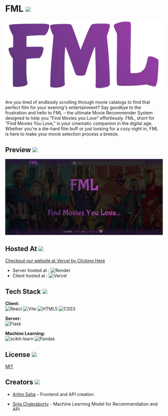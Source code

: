 # FML <img src = "https://media.tenor.com/qOoI8JqhVr8AAAAi/movie-countdown-venom.gif" width = 35px>

![Logo](./Client/public/LogoName.png)

Are you tired of endlessly scrolling through movie catalogs to find that perfect film for your evening's entertainment? Say goodbye to the frustration and hello to FML – the ultimate Movie Recommender System designed to help you "Find Movies you Love" effortlessly. FML, short for "Find Movies You Love," is your cinematic companion in the digital age. Whether you're a die-hard film buff or just looking for a cozy night in, FML is here to make your movie selection process a breeze.


## Preview <img src = "https://media.tenor.com/aGHXx8Iwf6kAAAAi/watch-out.gif" width = 35px>

![App Screenshot](./Client/public/Preview.png)

## Hosted At <img src = "https://media.tenor.com/ijFEgTs6FGoAAAAi/test-gadgets.gif" width = 35px>

[Checkout our website at Vercel by Clicking Here](https://fml-movies.vercel.app/)

- Server hosted at : ![Render](https://img.shields.io/badge/Render-%46E3B7.svg?style=for-the-badge&logo=render&logoColor=white)
- Client hosted at : ![Vercel](https://img.shields.io/badge/vercel-%23000000.svg?style=for-the-badge&logo=vercel&logoColor=white)


## Tech Stack <img src = "https://media.tenor.com/3gv9yUsBN9YAAAAi/robot-cyborg.gif" width = 35px>

**Client:** <br> 
![React](https://img.shields.io/badge/react-%2320232a.svg?style=for-the-badge&logo=react&logoColor=%2361DAFB)
![Vite](https://img.shields.io/badge/vite-%23646CFF.svg?style=for-the-badge&logo=vite&logoColor=white)
![HTML5](https://img.shields.io/badge/html5-%23E34F26.svg?style=for-the-badge&logo=html5&logoColor=white)
![CSS3](https://img.shields.io/badge/css3-%231572B6.svg?style=for-the-badge&logo=css3&logoColor=white)

**Server:** <br> 
![Flask](https://img.shields.io/badge/flask-%23000.svg?style=for-the-badge&logo=flask&logoColor=white)

**Machine Learning:** <br>
![scikit-learn](https://img.shields.io/badge/scikit--learn-%23F7931E.svg?style=for-the-badge&logo=scikit-learn&logoColor=white)
![Pandas](https://img.shields.io/badge/pandas-%23150458.svg?style=for-the-badge&logo=pandas&logoColor=white)



## License <img src = "https://media.tenor.com/Ct9Sh3RNzigAAAAi/vote-election-season.gif" width = 35px>

[MIT](./LICENSE.md)


## Creators <img src = "https://media.tenor.com/bFAmmpMzgLIAAAAi/verified-profile-verified-account.gif" width = 35px>

- [Aritro Saha](https://github.com/halcyon-past) - Frontend and API creation

- [Srija Chakraborty](https://github.com/lily02092003) - Machine Learning Model for Recommendation and API

